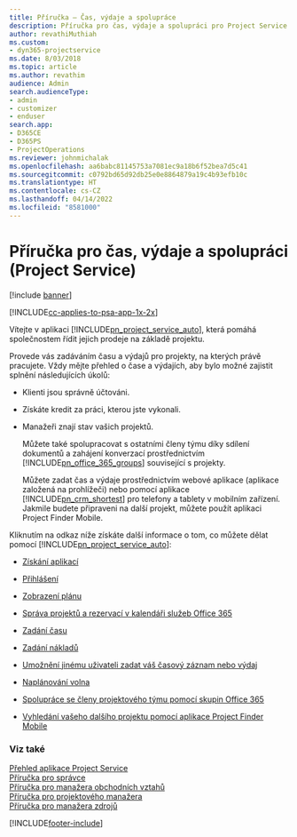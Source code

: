 ```yaml
---
title: Příručka – Čas, výdaje a spolupráce
description: Příručka pro čas, výdaje a spolupráci pro Project Service
author: revathiMuthiah
ms.custom:
- dyn365-projectservice
ms.date: 8/03/2018
ms.topic: article
ms.author: revathim
audience: Admin
search.audienceType:
- admin
- customizer
- enduser
search.app:
- D365CE
- D365PS
- ProjectOperations
ms.reviewer: johnmichalak
ms.openlocfilehash: aa6babc81145753a7081ec9a18b6f52bea7d5c41
ms.sourcegitcommit: c0792bd65d92db25e0e8864879a19c4b93efb10c
ms.translationtype: HT
ms.contentlocale: cs-CZ
ms.lasthandoff: 04/14/2022
ms.locfileid: "8581000"
---
```

# <a name="time-expense-and-collaboration-guide-project-service"></a>Příručka pro čas, výdaje a spolupráci (Project Service)

[!include [banner](../includes/psa-now-project-operations.md)]

[!INCLUDE[cc-applies-to-psa-app-1x-2x](../includes/cc-applies-to-psa-app-1x-2x.md)]

Vítejte v aplikaci [!INCLUDE[pn_project_service_auto](../includes/pn-project-service-auto.md)], která pomáhá společnostem řídit jejich prodeje na základě projektu. 
  
 Provede vás zadáváním času a výdajů pro projekty, na kterých právě pracujete. Vždy mějte přehled o čase a výdajích, aby bylo možné zajistit splnění následujících úkolů:  
  
- Klienti jsou správně účtováni.  
  
- Získáte kredit za práci, kterou jste vykonali.  
  
- Manažeři znají stav vašich projektů.  
  
  Můžete také spolupracovat s ostatními členy týmu díky sdílení dokumentů a zahájení konverzací prostřednictvím [!INCLUDE[pn_office_365_groups](../includes/pn-office-365-groups.md)] související s projekty.  
  
  Můžete zadat čas a výdaje prostřednictvím webové aplikace (aplikace založená na prohlížeči) nebo pomocí aplikace [!INCLUDE[pn_crm_shortest](../includes/pn-crm-shortest.md)] pro telefony a tablety v mobilním zařízení. Jakmile budete připraveni na další projekt, můžete použít aplikaci Project Finder Mobile.  
  
Kliknutím na odkaz níže získáte další informace o tom, co můžete dělat pomocí [!INCLUDE[pn_project_service_auto](../includes/pn-project-service-auto.md)]:  
  
-   [Získání aplikací](../psa/get-apps.md)  
  
-   [Přihlášení](../psa/sign-in.md)  
  
-   [Zobrazení plánu](../psa/view-schedule.md)  
  
-   [Správa projektů a rezervací v kalendáři služeb Office 365](../psa/manage-project-bookings-office-365-calendar.md)  
  
-   [Zadání času](../psa/enter-time.md)  
  
-   [Zadání nákladů](../psa/enter-expenses.md)  
  
-   [Umožnění jinému uživateli zadat váš časový záznam nebo výdaj](../psa/allow-someone-else-enter-time-entry-expense.md)  
  
-   [Naplánování volna](../psa/schedule-time-off.md)  
  
-   [Spolupráce se členy projektového týmu pomocí skupin Office 365](../psa/collaborate-project-team-members-office-365-groups.md)  
  
-   [Vyhledání vašeho dalšího projektu pomocí aplikace Project Finder Mobile](../psa/find-next-project-finder-mobile-app.md)  
  
### <a name="see-also"></a>Viz také  
 [Přehled aplikace Project Service](../psa/overview.md)   
 [Příručka pro správce](../psa/admin-guide.md)   
 [Příručka pro manažera obchodních vztahů](../psa/account-manager-guide.md)   
 [Příručka pro projektového manažera](../psa/project-manager-guide.md)   
 [Příručka pro manažera zdrojů](../psa/resource-manager-guide.md)   


[!INCLUDE[footer-include](../includes/footer-banner.md)]
